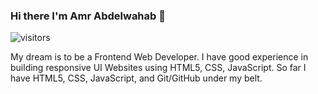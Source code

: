 ### Hi there I'm Amr Abdelwahab 👋
![visitors](https://visitor-badge-reloaded.herokuapp.com/badge?page_id=About-us-_3oTeam&color=00cf00)

My dream is to be a Frontend Web Developer.
I have good experience in building responsive UI Websites using HTML5, CSS, JavaScript. So far I have HTML5, CSS, JavaScript, and Git/GitHub under my belt.



<!--
**3amrabdelwahab/3amrabdelwahab** is a ✨ _special_ ✨ repository because its `README.md` (this file) appears on your GitHub profile.

Here are some ideas to get you started:

- 🔭 I’m currently working on ...
- 🌱 I’m currently learning ...
- 👯 I’m looking to collaborate on ...
- 🤔 I’m looking for help with ...
- 💬 Ask me about ...
- 📫 How to reach me: ...
- 😄 Pronouns: ...
- ⚡ Fun fact: ...
-->
